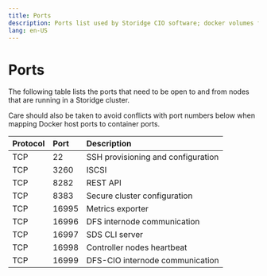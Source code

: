 ```yaml
---
title: Ports
description: Ports list used by Storidge CIO software; docker volumes for containers; persistent volumes for pods
lang: en-US
---
```


# Ports

The following table lists the ports that need to be open to and from nodes that are running in a Storidge cluster.

Care should also be taken to avoid conflicts with port numbers below when mapping Docker host ports to container ports.

| Protocol    | Port    | Description                         |
| ------------|:--------|:------------------------------------|
| TCP         | 22      | SSH provisioning and configuration  |
| TCP         | 3260    | ISCSI                               |
| TCP         | 8282    | REST API                            |
| TCP         | 8383    | Secure cluster configuration        |
| TCP         | 16995   | Metrics exporter                    |
| TCP         | 16996   | DFS internode communication         |
| TCP         | 16997   | SDS CLI server                      |
| TCP         | 16998   | Controller nodes heartbeat          |
| TCP         | 16999   | DFS-CIO internode communication     |

